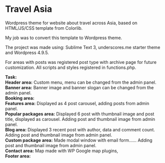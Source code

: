 # Travel Asia
<p>Wordpress theme for website about travel across Asia, based on HTML/JS/CSS template from Colorlib.</p>

<p>My job was to convert this template to Wordpress theme.</p>

<p>The project was made using: Sublime Text 3, underscores.me starter theme and Wordpress 4.9.5.</p>

<p>For areas with posts was registered post type with archive page for future customization. All scripts and styles registered in functions.php. </p> 

<strong>Task:</strong>
<br><strong>Header area:</strong> Custom menu, menu can be changed from the admin panel.
<br><strong>Banner area:</strong> Banner image and banner slogan can be changed from the admin panel.
<br><strong>Booking area:</strong>
<br><strong>Features area:</strong> Displayed as 4 post carousel, adding posts from admin panel.
<br><strong>Popular packages area:</strong> Displayed 6 post with thumbnail image and post title, displayed as carousel. Adding post and thumbnail image from admin panel.
<br><strong>Blog area:</strong> Displayed 3 recent post with author, data and comment count. Adding post and thumbnail image from admin panel.
<br><strong>Custom package area:</strong> Made modal window with email form…… Adding post and thumbnail image from admin panel.
<br><strong>Contact area:</strong> Map made with WP Google map plugins,
<br><strong>Footer area:</strong>
